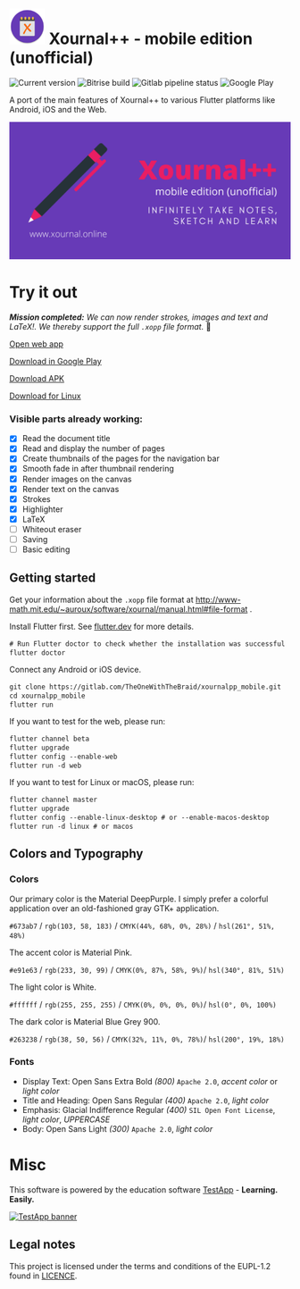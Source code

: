 # <img src="assets/xournalpp-adaptive.png" width="64" style="height: auto;"/> Xournal++ - mobile edition (unofficial)

![Current version](https://img.shields.io/badge/dynamic/yaml?label=Current%20version&query=version&url=https%3A%2F%2Fgitlab.com%2FTheOneWithTheBraid%2Fxournalpp_mobile%2Fraw%2Fmaster%2Fpubspec.yaml%3Finline%3Dfalse&style=for-the-badge&logo=flutter&logoColor=white) ![Bitrise build](https://img.shields.io/bitrise/dd58f8fe5b4bf6c0?style=for-the-badge&token=Ihrbr8U0mqFlVBOocwtnQA&logo=bitrise&logoColor=white) ![Gitlab pipeline status](https://img.shields.io/gitlab/pipeline/TheOneWithTheBraid/xournalpp_mobile/master?style=for-the-badge&logo=gitlab&logoColor=white) ![Google Play](https://img.shields.io/endpoint?color=689f38&url=https%3A%2F%2Fplayshields.herokuapp.com%2Fplay%3Fi%3Donline.xournal.mobile%26l%3DGoogle-Play%26m%3D%24version&style=for-the-badge&logo=google-play&logoColor=white)

A port of the main features of Xournal++ to various Flutter platforms like Android, iOS and the Web.

![feature banner](assets/feature-banner.svg)

# Try it out

***Mission completed:** We can now render strokes, images and text and LaTeX!. We thereby support the full `.xopp` file format.* :tada:

[Open web app](https://xournal.online/)

[Download in Google Play](https://play.google.com/store/apps/details?id=online.xournal.mobile)

[Download APK](https://gitlab.com/TheOneWithTheBraid/xournalpp_mobile/-/jobs/artifacts/master/download?job=build%3Aapk)

[Download for Linux](https://gitlab.com/TheOneWithTheBraid/xournalpp_mobile/-/jobs/artifacts/master/download?job=build%3Alinux)

### Visible parts already working:

- [x] Read the document title
- [x] Read and display the number of pages
- [x] Create thumbnails of the pages for the navigation bar
- [x] Smooth fade in after thumbnail rendering
- [x] Render images on the canvas
- [x] Render text on the canvas
- [x] Strokes
- [x] Highlighter
- [x] LaTeX
- [ ] Whiteout eraser
- [ ] Saving
- [ ] Basic editing

## Getting started

Get your information about the `.xopp` file format at http://www-math.mit.edu/~auroux/software/xournal/manual.html#file-format .

Install Flutter first. See [flutter.dev](https://flutter.dev/docs/get-started/install) for more details.
```
# Run Flutter doctor to check whether the installation was successful
flutter doctor
```

Connect any Android or iOS device.

```
git clone https://gitlab.com/TheOneWithTheBraid/xournalpp_mobile.git
cd xournalpp_mobile
flutter run
```

If you want to test for the web, please run:

```
flutter channel beta
flutter upgrade
flutter config --enable-web
flutter run -d web
```

If you want to test for Linux or macOS, please run:

```
flutter channel master
flutter upgrade
flutter config --enable-linux-desktop # or --enable-macos-desktop
flutter run -d linux # or macos
```

## Colors and Typography

### Colors

Our primary color is the Material DeepPurple. I simply prefer a colorful application over an old-fashioned gray GTK+ application.

`#673ab7` / `rgb(103, 58, 183)` / `CMYK(44%, 68%, 0%, 28%)` / `hsl(261°, 51%, 48%)`

The accent color is Material Pink.

`#e91e63` / `rgb(233, 30, 99)` / `CMYK(0%, 87%, 58%, 9%)`/ `hsl(340°, 81%, 51%)`

The light color is White.

`#ffffff` / `rgb(255, 255, 255)` / `CMYK(0%, 0%, 0%, 0%)`/ `hsl(0°, 0%, 100%)`

The dark color is Material Blue Grey 900.

`#263238` / `rgb(38, 50, 56)` / `CMYK(32%, 11%, 0%, 78%)`/ `hsl(200°, 19%, 18%)`

### Fonts

* Display Text: Open Sans Extra Bold *(800)* `Apache 2.0`, *accent color* or *light color*
* Title and Heading: Open Sans Regular *(400)* `Apache 2.0`, *light color*
* Emphasis: Glacial Indifference Regular *(400)* `SIL Open Font License`, *light color*, *UPPERCASE*
* Body: Open Sans Light *(300)* `Apache 2.0`, *light color*

# Misc

This software is powered by the education software [TestApp](https://testapp.schule) - **Learning. Easily.**

[![TestApp banner](https://gitlab.com/testapp-system/testapp-flutter/-/raw/mobile/assets/Google%20Play%20EN.png)](https://testapp.schule)

## Legal notes

This project is licensed under the terms and conditions of the EUPL-1.2 found in [LICENCE](LICENCE).